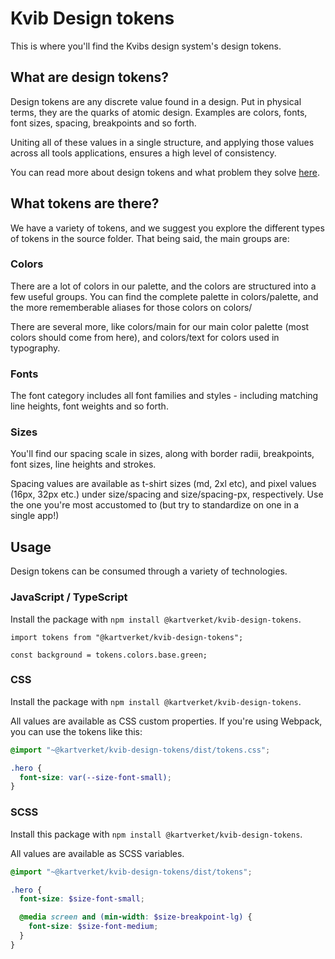 # Kvib Design tokens

This is where you'll find the Kvibs design system's design tokens.

## What are design tokens?

Design tokens are any discrete value found in a design. Put in physical terms, they are the quarks of atomic design. Examples are colors, fonts, font sizes, spacing, breakpoints and so forth.

Uniting all of these values in a single structure, and applying those values across all tools applications, ensures a high level of consistency.

You can read more about design tokens and what problem they solve [here](https://www.invisionapp.com/inside-design/design-tokens/).

## What tokens are there?

We have a variety of tokens, and we suggest you explore the different types of tokens in the source folder. That being said, the main groups are:

### Colors

There are a lot of colors in our palette, and the colors are structured into a few useful groups. You can find the complete palette in colors/palette, and the more rememberable aliases for those colors on colors/

There are several more, like colors/main for our main color palette (most colors should come from here), and colors/text for colors used in typography.

### Fonts

The font category includes all font families and styles - including matching line heights, font weights and so forth.

### Sizes

You'll find our spacing scale in sizes, along with border radii, breakpoints, font sizes, line heights and strokes.

Spacing values are available as t-shirt sizes (md, 2xl etc), and pixel values (16px, 32px etc.) under size/spacing and size/spacing-px, respectively. Use the one you're most accustomed to (but try to standardize on one in a single app!)

## Usage

Design tokens can be consumed through a variety of technologies.

### JavaScript / TypeScript

Install the package with `npm install @kartverket/kvib-design-tokens`.

```tsx
import tokens from "@kartverket/kvib-design-tokens";

const background = tokens.colors.base.green;
```

### CSS

Install the package with `npm install @kartverket/kvib-design-tokens`.

All values are available as CSS custom properties. If you're using Webpack, you can use the tokens like this:

```css
@import "~@kartverket/kvib-design-tokens/dist/tokens.css";

.hero {
  font-size: var(--size-font-small);
}
```

### SCSS

Install this package with `npm install @kartverket/kvib-design-tokens`.

All values are available as SCSS variables.

```scss
@import "~@kartverket/kvib-design-tokens/dist/tokens";

.hero {
  font-size: $size-font-small;

  @media screen and (min-width: $size-breakpoint-lg) {
    font-size: $size-font-medium;
  }
}
```
